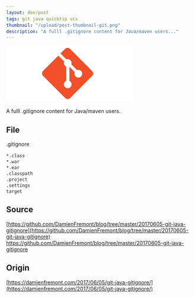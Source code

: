 ```yaml
---
layout: dev/post
tags: git java quicktip vcs
thumbnail: "/upload/post-thumbnail-git.png"
description: "A fulll .gitignore content for Java/maven users..."
---
```


 
![post-image](/upload/post-thumbnail-git.png)
 
A fulll .gitignore content for Java/maven users.
 
## File
 
.gitignore
 
```
*.class
*.war
*.ear
.classpath
.project
.settings
target
```
 
## Source
 
[https://github.com/DamienFremont/blog/tree/master/20170605-git-java-gitignore](https://github.com/DamienFremont/blog/tree/master/20170605-git-java-gitignore)
https://github.com/DamienFremont/blog/tree/master/20170605-git-java-gitignore
 
 
## Origin
[https://damienfremont.com/2017/06/05/git-java-gitignore/](https://damienfremont.com/2017/06/05/git-java-gitignore/)
 

